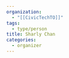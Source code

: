 ```yaml
---
organization:
  - "[[CivicTechTO]]"
tags:
  - type/person
title: Sharly Chan
categories:
  - organizer
---
```

